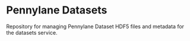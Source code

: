 # Pennylane Datasets

Repository for managing Pennylane Dataset HDF5 files and metadata for the datasets
service.
